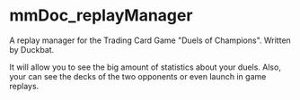 mmDoc_replayManager
===================

A replay manager for the Trading Card Game "Duels of Champions".
Written by Duckbat.

It will allow you to see the big amount of statistics about your duels.
Also, your can see the decks of the two opponents or even launch in game replays.
